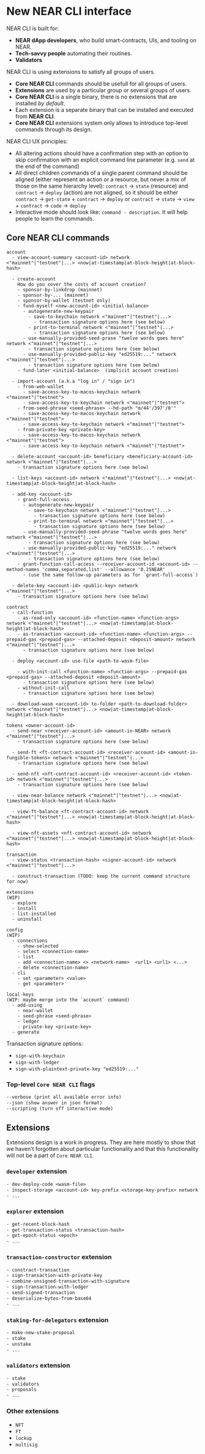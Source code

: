 # New NEAR CLI interface

NEAR CLI is built for:
- **NEAR dApp developers**, who build smart-contracts, UIs, and tooling on NEAR.
- **Tech-savvy people** automating their routines.
- **Validators**

NEAR CLI is using extensions to satisfy all groups of users.
- **Core NEAR CLI** commands should be usefull for all groups of users.
- **Extensions** are used by a particular group or several groups of users.
- **Core NEAR CLI** is a single binary, there is no extensions that are installed *by default*.
- Each extension is a separate binary that can be installed and executed from **NEAR CLI**.
- **Core NEAR CLI** extensions system only allows to introduce top-level commands through its design.


NEAR CLI UX principles:
- All altering actions should have a confirmation step with an option to skip confirmation with an explicit command line parameter (e.g. `send` at the end of the command)
- All direct children commands of a single parent command should be aligned (either represent an action or a resource, but never a mix of those on the same hierarchy level): `contract` -> `state` (resource) and `contract` -> `deploy` (action) are not aligned, so it should be either `contract` -> `get-state` + `contract` -> `deploy` or `contract` -> `state` -> `view` + `contract` -> `code` -> `deploy`
- Interactive mode should look like: `command - description`. It will help people to learn the commands.

## Core NEAR CLI commands

```
account
  - view-account-summary <account-id> network <"mainnet"|"testnet"|...> <now|at-timestamp|at-block-height|at-block-hash>

  - create-account
    How do you cover the costs of account creation?
    - sponsor-by-linkdrop (mainnet)
    - sponsor-by-... (mainnet)
    - sponsor-by-wallet (testnet only)
    - fund-myself <new-account-id> <initial-balance>
      - autogenerate-new-keypair
        - save-to-keychain network <"mainnet"|"testnet"|...>
          - transaction signature options here (see below)
        - print-to-terminal network <"mainnet"|"testnet"|...>
          - transaction signature options here (see below)
      - use-manually-provided-seed-prase "twelve words goes here" network <"mainnet"|"testnet"|...>
        - transaction signature options here (see below)
      - use-manually-provided-public-key "ed25519:..." network <"mainnet"|"testnet"|...>
        - transaction signature options here (see below)
    - fund-later <initial-balance>  (implicit account creation)

  - import-account (a.k.a "log in" / "sign in")
    - from-web-wallet
      - save-access-key-to-macos-keychain network <"mainnet"|"testnet">
      - save-access-key-to-keychain network <"mainnet"|"testnet">
    - from-seed-phrase <seed-phrase> --hd-path "m/44'/397'/0'"
      - save-access-key-to-macos-keychain network <"mainnet"|"testnet">
      - save-access-key-to-keychain network <"mainnet"|"testnet">
    - from-private-key <private-key>
      - save-access-key-to-macos-keychain network <"mainnet"|"testnet">
      - save-access-key-to-keychain network <"mainnet"|"testnet">

  - delete-account <account-id> beneficiary <beneficiary-account-id> network <"mainnet"|"testnet"|...>
    - transaction signature options here (see below)

  - list-keys <account-id> network <"mainnet"|"testnet"|...> <now|at-timestamp|at-block-height|at-block-hash>

  - add-key <account-id>
    - grant-full-access
      - autogenerate-new-keypair
        - save-to-keychain network <"mainnet"|"testnet"|...>
          - transaction signature options here (see below)
        - print-to-terminal network <"mainnet"|"testnet"|...>
          - transaction signature options here (see below)
      - use-manually-provided-seed-phrase "twelve words goes here" network <"mainnet"|"testnet"|...>
        - transaction signature options here (see below)
      - use-manually-provided-public-key "ed25519:..." network <"mainnet"|"testnet"|...>
        - transaction signature options here (see below)
    - grant-function-call-access --receiver-account-id <account-id> --method-names 'comma,separated,list' --allowance '0.25NEAR'
      - (use the same follow-up parameters as for `grant-full-access`)

  - delete-key <account-id> <public-key> network <"mainnet"|"testnet"|...>
    - transaction signature options here (see below)

```

```
contract
  - call-function
    - as-read-only <account-id> <function-name> <function-args> network <"mainnet"|"testnet"|...> <now|at-timestamp|at-block-height|at-block-hash>
    - as-transaction <account-id> <function-name> <function-args> --prepaid-gas <prepaid-gas> --attached-deposit <deposit-amount> network <"mainnet"|"testnet"|...>
      - transaction signature options here (see below)

  - deploy <account-id> use-file <path-to-wasm-file>

    - with-init-call <function-name> <function-args> --prepaid-gas <prepaid-gas> --attached-deposit <deposit-amount>
      - transaction signature options here (see below)
    - without-init-call
      - transaction signature options here (see below)

  - download-wasm <account-id> to-folder <path-to-download-folder> network <"mainnet"|"testnet"|...> <now|at-timestamp|at-block-height|at-block-hash>
```

```
tokens <owner-account-id>
  - send-near <receiver-account-id> <amount-in-NEAR> network <"mainnet"|"testnet"|...>
    - transaction signature options here (see below)

  - send-ft <ft-contract-account-id> <receiver-account-id> <amount-in-fungible-tokens> network <"mainnet"|"testnet"|...>
    - transaction signature options here (see below)

  - send-nft <nft-contract-account-id> <receiver-account-id> <token-id> network <"mainnet"|"testnet"|...>
    - transaction signature options here (see below)

  - view-near-balance network <"mainnet"|"testnet"|...> <now|at-timestamp|at-block-height|at-block-hash>

  - view-ft-balance <ft-contract-account-id> network <"mainnet"|"testnet"|...> <now|at-timestamp|at-block-height|at-block-hash>

  - view-nft-assets <nft-contract-account-id> network <"mainnet"|"testnet"|...> <now|at-timestamp|at-block-height|at-block-hash>
```

```
transaction
  - view-status <transaction-hash> <signer-account-id> network <"mainnet"|"testnet"|...>

  - construct-transaction (TODO: keep the current command structure for now)
```

```
extensions
(WIP)
  - explore
  - install
  - list-installed
  - uninstall
```

```
config
(WIP)
  - connections
    - show-selected
    - select <connection-name>
    - list
    - add <connection-name> <> <network-name>  <url1> <url1> <...>
    - delete <connection-name>
  - cli
    - set <parameter> <value>
    - get <parameter>
```

```
local-keys
(WIP: maybe merge into the `account` command)
  - add-using
    - near-wallet
    - seed-phrase <seed-phrase>
    - ledger
    - private-key <private-key>
  - generate
```

Transaction signature options:
  * `sign-with-keychain`
  * `sign-with-ledger`
  * `sign-with-plaintext-private-key "ed25519:..."`

### Top-level `Core NEAR CLI` flags
```txt
--verbose (print all available error info)
--json (show answer in json format)
--scripting (turn off interactive mode)
```

## Extensions
Extensions design is a work in progress. They are here mostly to show that we haven't forgotten about particular functionality and that this functionality will not be a part of `Core NEAR CLI`.

### `developer` extension
```txt
- dev-deploy-code <wasm-file>
- inspect-storage <account-id> key-prefix <storage-key-prefix> network <"mainnet"|"testnet"|...> <now|at-timestamp|at-block-height|at-block-hash>
- ...
```

### `explorer` extension
```txt
- get-recent-block-hash
- get-transaction-status <transaction-hash>
- get-epoch-status <epoch>
- ...
```

### `transaction-constructor` extension
```txt
- constract-transaction
- sign-transaction-with-private-key
- combine-unsigned-transaction-with-signature
- sign-transaction-with-ledger
- send-signed-transaction
- deserialize-bytes-from-base64
- ...
```

### `staking-for-delegators` extension
```txt
- make-new-stake-proposal
- stake
- unstake
- ...
```

### `validators` extension
```txt
- stake
- validators
- proposals
- ...
```

### Other extensions
- `NFT`
- `FT`
- `lockup`
- `multisig`
